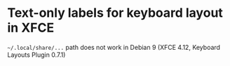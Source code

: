 # Text-only labels for keyboard layout in XFCE

`~/.local/share/...` path does not work in Debian 9
(XFCE 4.12, Keyboard Layouts Plugin 0.7.1)
